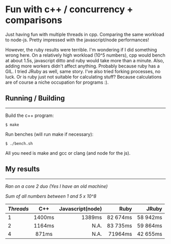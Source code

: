 Fun with c++ / concurrency + comparisons
===

Just having fun with multiple threads in cpp. Comparing the same workload to
node-js. Pretty impressed with the javascript/node performances!

However, the ruby results were terrible. I'm wondering if I did something wrong here. On a relatively high workload (10^5 numbers), cpp would bench at about 1.5s, javascript ditto and ruby would take more than a minute. Also, adding more workers didn't affect anything. Probably because ruby has a GIL. I tried JRuby as well, same story.  I've also tried forking processes, no luck. Or is ruby just not suitable for calculating stuff? Because calculations are of course a niche occupation for programs :).

## Running / Building
---

Build the c++ program:

`$ make`

Run benches (will run make if necessary):

`$ ./bench.sh`

All you need is make and gcc or clang (and node for the js).


## My results
---
*Ran on a core 2 duo (Yes I have an old machine)*

*Sum of all numbers between 1 and 5 x 10^8*

*Threads* | C++ | Javascript(node) | Ruby | JRuby
:--------|:--------:|---------:|---------:|---------:
1 | 1400ms | 1389ms | 82 674ms | 58 942ms
2 | 1164ms | N.A.      | 83 735ms | 59 864ms
4 | 871ms   | N.A.      |  71964ms | 42 655ms